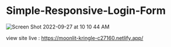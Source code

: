 # Simple-Responsive-Login-Form

![Screen Shot 2022-09-27 at 10 10 44 AM](https://user-images.githubusercontent.com/88326256/192458116-a98ce72a-75fb-403c-9cc2-43ed99b732ae.png)

view site live : https://moonlit-kringle-c27160.netlify.app/
